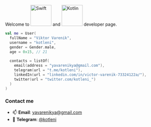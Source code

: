 Welcome to <img alt="Swift" src="https://img.shields.io/badge/Swift-FA7343?style=for-the-badge&logo=swift&logoColor=white" width="68px"/> and <img alt="Kotlin" src="https://img.shields.io/badge/Kotlin-B125EA?style=for-the-badge&logo=kotlin&logoColor=white" width="68px"/> developer page.

```kotlin
val me = User(
  fullName = "Viktor Varenik",
  username = "kotleni",
  gender = Gender.male,
  age = 0x15, // 21
  
  contacts = listOf(
    email(address = "yavarenikya@gmail.com"),
    telegram(url = "t.me/kotleni"),
    linkedIn(url = "linkedin.com/in/victor-varenik-73324122a/"),
    twitter(url = "twitter.com/kotleni_")
  )
)
```
<!-- Wow! What do you think about cats? -->

### Contact me
- 📫 **Email**: [yavarenikya@gmail.com](mailto:yavarenikya@gmail.com)
- 💬 **Telegram**: [@kotleni](https://t.me/kotleni)
